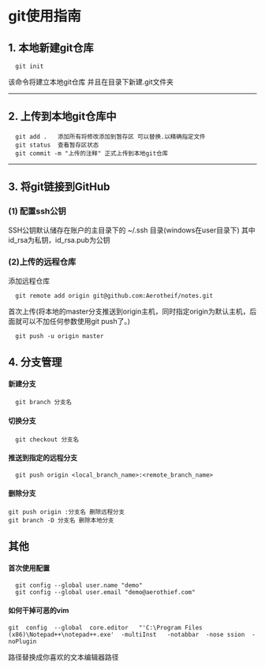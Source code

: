 # git使用指南
## 1. 本地新建git仓库  
```shell
  git init
```
该命令将建立本地git仓库 并且在目录下新建.git文件夹

---
## 2. 上传到本地git仓库中
```shell
  git add .   添加所有将修改添加到暂存区 可以替换.以精确指定文件
  git status  查看暂存区状态
  git commit -m "上传的注释" 正式上传到本地git仓库
```
---
## 3. 将git链接到GitHub
### (1) 配置ssh公钥
SSH公钥默认储存在账户的主目录下的 ~/.ssh 目录(windows在user目录下)
其中id_rsa为私钥，id_rsa.pub为公钥
### (2)上传的远程仓库
添加远程仓库
```
  git remote add origin git@github.com:Aerotheif/notes.git
```
首次上传(将本地的master分支推送到origin主机，同时指定origin为默认主机，后面就可以不加任何参数使用git push了。)
```
  git push -u origin master
```
## 4. 分支管理
#### 新建分支
```
  git branch 分支名
```
#### 切换分支
```
  git checkout 分支名
```
#### 推送到指定的远程分支
```
  git push origin <local_branch_name>:<remote_branch_name>
```
#### 删除分支
```
git push origin :分支名 删除远程分支
git branch -D 分支名 删除本地分支
```
## 其他
#### 首次使用配置
```
  git config --global user.name "demo"
  git config --global user.email "demo@aerothief.com"
```
#### 如何干掉可恶的vim
```
git  config  --global  core.editor   "'C:\Program Files (x86)\Notepad++\notepad++.exe'  -multiInst   -notabbar  -nose ssion  -noPlugin
```
路径替换成你喜欢的文本编辑器路径
